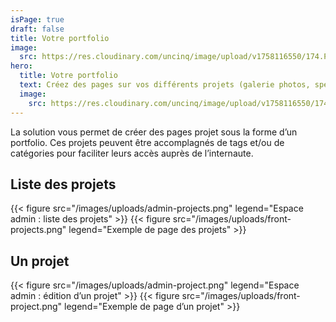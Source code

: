 ```yaml
---
isPage: true
draft: false
title: Votre portfolio
image:
  src: https://res.cloudinary.com/uncinq/image/upload/v1758116550/174.Project_zkpzc1.svg
hero: 
  title: Votre portfolio
  text: Créez des pages sur vos différents projets (galerie photos, spécificités techniques…).
  image:
    src: https://res.cloudinary.com/uncinq/image/upload/v1758116550/174.Project_zkpzc1.svg
---
```

La solution vous permet de créer des pages projet sous la forme d’un portfolio. Ces projets peuvent être accomplagnés de tags et/ou de catégories pour faciliter leurs accès auprès de l’internaute.

## Liste des projets

{{< figure src="/images/uploads/admin-projects.png" legend="Espace admin : liste des projets" >}}
{{< figure src="/images/uploads/front-projects.png" legend="Exemple de page des projets" >}}

## Un projet

{{< figure src="/images/uploads/admin-project.png" legend="Espace admin : édition d’un projet" >}}
{{< figure src="/images/uploads/front-project.png" legend="Exemple de page d’un projet" >}}